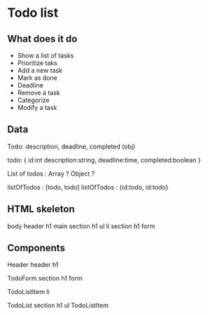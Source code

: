 # Todo list

## What does it do

- Show a list of tasks
- Prioritize taks
- Add a new task
- Mark as done
- Deadline
- Remove a task
- Categorize
- Modify a task

## Data

Todo: description, deadline, completed (obj)

todo: {
  id:int
  description:string,
  deadline:time,
  completed:boolean
}

List of todos : Array ? Object ?

listOfTodos : [todo, todo]
listOfTodos : {id:todo, id:todo}

## HTML skeleton

body
  header
    h1
  main
    section
      h1
      ul
        li
    section
      h1
      form

## Components

Header
  header
    h1

TodoForm
  section
      h1
      form

TodoListItem
  li

TodoList
  section
        h1
        ul
          TodoListItem